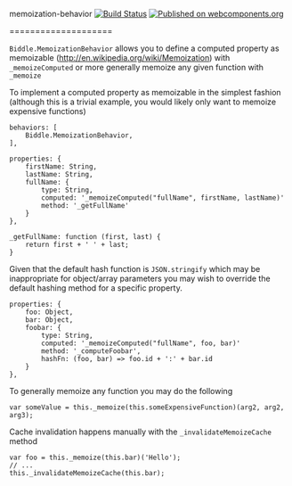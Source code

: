 memoization-behavior [![Build Status](https://travis-ci.org/shawncplus/memoization-behavior.svg?branch=master)](https://travis-ci.org/shawncplus/memoization-behavior) [![Published on webcomponents.org](https://img.shields.io/badge/webcomponents.org-published-blue.svg)](https://beta.webcomponents.org/element/shawncplus/memoizable-behavior)

====================

`Biddle.MemoizationBehavior` allows you to define a computed property
as memoizable (http://en.wikipedia.org/wiki/Memoization) with `_memoizeComputed`
or more generally memoize any given function with `_memoize`

To implement a computed property as memoizable in the simplest fashion (although
this is a trivial example, you would likely only want to memoize expensive functions)

    behaviors: [
        Biddle.MemoizationBehavior,
    ],

    properties: {
        firstName: String,
        lastName: String,
        fullName: {
            type: String,
            computed: '_memoizeComputed("fullName", firstName, lastName)'
            method: '_getFullName'
        }
    },

    _getFullName: function (first, last) {
        return first + ' ' + last;
    }

Given that the default hash function is `JSON.stringify` which may be inappropriate
for object/array parameters you may wish to override the default hashing method
for a specific property.

    properties: {
        foo: Object,
        bar: Object,
        foobar: {
            type: String,
            computed: '_memoizeComputed("fullName", foo, bar)'
            method: '_computeFoobar',
            hashFn: (foo, bar) => foo.id + ':' + bar.id
        }
    },

To generally memoize any function you may do the following

    var someValue = this._memoize(this.someExpensiveFunction)(arg2, arg2, arg3);

Cache invalidation happens manually with the `_invalidateMemoizeCache` method

    var foo = this._memoize(this.bar)('Hello');
    // ...
    this._invalidateMemoizeCache(this.bar);


